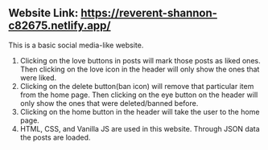 ## Website Link: https://reverent-shannon-c82675.netlify.app/

This is a basic social media-like website. 
1. Clicking on the love buttons in posts will mark those posts as liked ones. Then clicking on the love icon in the header will only show the ones that were liked. 
2. Clicking on the delete button(ban icon) will remove that particular item from the home page. Then clicking on the eye button on the header will only show the ones that were deleted/banned before. 
3. Clicking on the home button in the header will take the user to the home page. 
4. HTML, CSS, and Vanilla JS are used in this website. Through JSON data the posts are loaded. 
